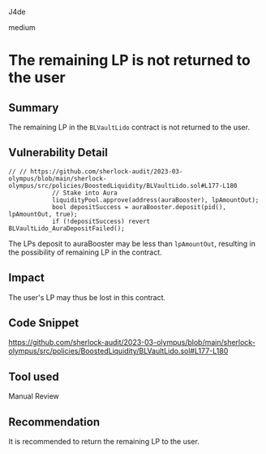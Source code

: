 J4de

medium

# The remaining LP is not returned to the user

## Summary

The remaining LP in the `BLVaultLido` contract is not returned to the user.

## Vulnerability Detail

```solidity
// // https://github.com/sherlock-audit/2023-03-olympus/blob/main/sherlock-olympus/src/policies/BoostedLiquidity/BLVaultLido.sol#L177-L180
            // Stake into Aura
            liquidityPool.approve(address(auraBooster), lpAmountOut);
            bool depositSuccess = auraBooster.deposit(pid(), lpAmountOut, true);
            if (!depositSuccess) revert BLVaultLido_AuraDepositFailed();
```

The LPs deposit to auraBooster may be less than `lpAmountOut`, resulting in the possibility of remaining LP in the contract.

## Impact

The user's LP may thus be lost in this contract.

## Code Snippet

https://github.com/sherlock-audit/2023-03-olympus/blob/main/sherlock-olympus/src/policies/BoostedLiquidity/BLVaultLido.sol#L177-L180

## Tool used

Manual Review

## Recommendation

It is recommended to return the remaining LP to the user.